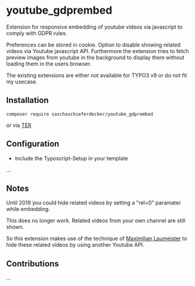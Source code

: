 # youtube_gdprembed

Extension for responsive embedding of youtube videos via javascript to comply with GDPR rules. 

Preferences can be stored in cookie. Option to disable showing related videos via Youtube javascript API. Furthermore the extension tries to fetch preview images from youtube in the background to display them without loading them in the users browser.

The existing extensions are either not available for TYPO3 v9 or do not fit my usecase.

## Installation

``
composer require saschaschieferdecker/youtube_gdprembed
``

or via [TER]

## Configuration

* Include the Typoscript-Setup in your template

...

## Notes

Until 2019 you could hide related videos by setting a "rel=0" paramater while embedding. 

This does no longer work. Related videos from your own channel are still shown. 

So this extension makes use of the technique of [Maximilian Laumeister] to hide these related videos by using another Youtube API.


## Contributions

...

[TER]: https://extensions.typo3.org
[Maximilian Laumeister]: https://www.maxlaumeister.com/blog/hide-related-videos-in-youtube-embeds/
